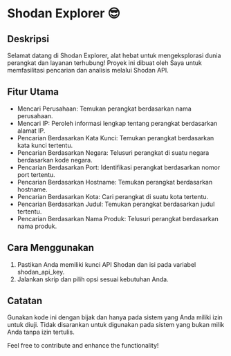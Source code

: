 # Shodan Explorer 😎

## Deskripsi
Selamat datang di Shodan Explorer, alat hebat untuk mengeksplorasi dunia perangkat dan layanan terhubung! Proyek ini dibuat oleh Saya  untuk memfasilitasi pencarian dan analisis melalui Shodan API.

## Fitur Utama
* Mencari Perusahaan: Temukan perangkat berdasarkan nama perusahaan.
* Mencari IP: Peroleh informasi lengkap tentang perangkat berdasarkan alamat IP.
* Pencarian Berdasarkan Kata Kunci: Temukan perangkat berdasarkan kata kunci tertentu.
* Pencarian Berdasarkan Negara: Telusuri perangkat di suatu negara berdasarkan kode negara.
* Pencarian Berdasarkan Port: Identifikasi perangkat berdasarkan nomor port tertentu.
* Pencarian Berdasarkan Hostname: Temukan perangkat berdasarkan hostname.
* Pencarian Berdasarkan Kota: Cari perangkat di suatu kota tertentu.
* Pencarian Berdasarkan Judul: Temukan perangkat berdasarkan judul tertentu.
* Pencarian Berdasarkan Nama Produk: Telusuri perangkat berdasarkan nama produk.

## Cara Menggunakan
1. Pastikan Anda memiliki kunci API Shodan dan isi pada variabel shodan_api_key.
2. Jalankan skrip dan pilih opsi sesuai kebutuhan Anda.

## Catatan
Gunakan kode ini dengan bijak dan hanya pada sistem yang Anda miliki izin untuk diuji. Tidak disarankan untuk digunakan pada sistem yang bukan milik Anda tanpa izin tertulis.

Feel free to contribute and enhance the functionality!
